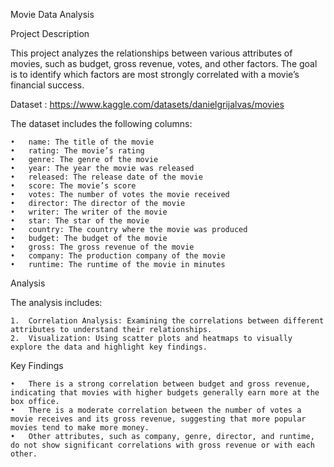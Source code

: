 Movie Data Analysis

Project Description

This project analyzes the relationships between various attributes of movies, such as budget, gross revenue, votes, and other factors. The goal is to identify which factors are most strongly correlated with a movie’s financial success.

Dataset :
https://www.kaggle.com/datasets/danielgrijalvas/movies

The dataset includes the following columns:

	•	name: The title of the movie
	•	rating: The movie’s rating
	•	genre: The genre of the movie
	•	year: The year the movie was released
	•	released: The release date of the movie
	•	score: The movie’s score
	•	votes: The number of votes the movie received
	•	director: The director of the movie
	•	writer: The writer of the movie
	•	star: The star of the movie
	•	country: The country where the movie was produced
	•	budget: The budget of the movie
	•	gross: The gross revenue of the movie
	•	company: The production company of the movie
	•	runtime: The runtime of the movie in minutes

Analysis

The analysis includes:

	1.	Correlation Analysis: Examining the correlations between different attributes to understand their relationships.
	2.	Visualization: Using scatter plots and heatmaps to visually explore the data and highlight key findings.

Key Findings

	•	There is a strong correlation between budget and gross revenue, indicating that movies with higher budgets generally earn more at the box office.
	•	There is a moderate correlation between the number of votes a movie receives and its gross revenue, suggesting that more popular movies tend to make more money.
	•	Other attributes, such as company, genre, director, and runtime, do not show significant correlations with gross revenue or with each other.
